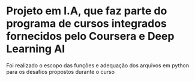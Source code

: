 # Projeto em I.A, que faz parte do programa de cursos integrados fornecidos pelo Coursera e Deep Learning AI
Foi realizado o escopo das funções e adequação dos arquivos em python para os desafios propostos durante o curso

